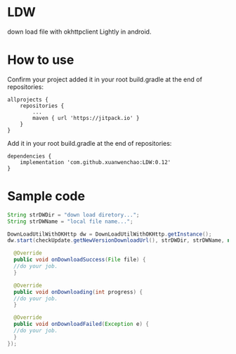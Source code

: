 # LDW
down load file with okhttpclient Lightly in android.

# How to use
Confirm your project added it in your root build.gradle at the end of repositories:

```
allprojects {
	repositories {
		...
		maven { url 'https://jitpack.io' }
	}
}
```
Add it in your root build.gradle at the end of repositories:

```
dependencies {
    implementation 'com.github.xuanwenchao:LDW:0.12'
}
```

# Sample code

```java
String strDWDir = "down load diretory...";
String strDWName = "local file name...";

DownLoadUtilWithOKHttp dw = DownLoadUtilWithOKHttp.getInstance();
dw.start(checkUpdate.getNewVersionDownloadUrl(), strDWDir, strDWName, new DownLoadUtilWithOKHttp.OnDownloadListener() {

  @Override
  public void onDownloadSuccess(File file) {
  //do your job.
  }

  @Override
  public void onDownloading(int progress) {
  //do your job.
  }

  @Override
  public void onDownloadFailed(Exception e) {
  //do your job.
  }
});
```
